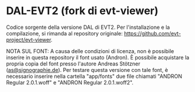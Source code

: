 # DAL-EVT2 (fork di evt-viewer)

Codice sorgente della versione DAL di EVT2.
Per l'installazione e la compilazione, si rimanda al repository originale: https://github.com/evt-project/evt-viewer.

NOTA SUL FONT: A causa delle condizioni di licenza, non è possibile inserire in questa repository il font usato (Andron).
È possibile acquistare la propria copia del font presso l'autore Andreas Stötzner (as@signographie.de). Per testare questa versione con tale font, è necessario inserire nella cartella "app/fonts" due file chiamati "ANDRON Regular 2.0.1.woff" e "ANDRON Regular 2.0.1.woff2".